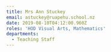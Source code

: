 ```yaml
---
title: Mrs Ann Stuckey
email: astuckey@ruapehu.school.nz
date: 2019-08-10T04:12:00.960Z
roles: 'HOD Visual Arts, Mathematics'
departments:
  - Teaching Staff
---
```


